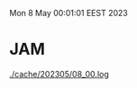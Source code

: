 Mon  8 May 00:01:01 EEST 2023
# JAM
<a href='./cache/202305/08_00.log'>./cache/202305/08_00.log</a>
